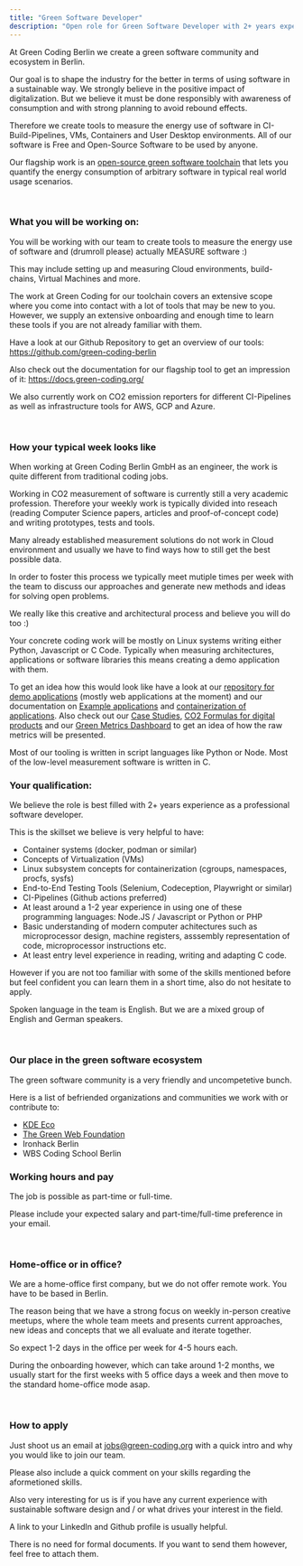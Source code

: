 ```yaml
---
title: "Green Software Developer"
description: "Open role for Green Software Developer with 2+ years experience at Green Coding Berlin GmbH to work on sustainable software."
---
```


At Green Coding Berlin we create a green software community and ecosystem in Berlin. 

Our goal is to shape the industry for the better in terms of using software in a sustainable way.
We strongly believe in the positive impact of digitalization. But we believe it must be done responsibly with awareness of consumption and with strong planning to avoid rebound effects.

Therefore we create tools to measure the energy use of software in CI-Build-Pipelines, VMs, Containers and User Desktop environments.
All of our software is Free and Open-Source Software to be used by anyone.

Our flagship work is an [open-source green software toolchain](https://github.com/green-coding-berlin/green-metrics-tool) that lets you quantify the energy consumption of arbitrary software in typical real world usage scenarios.

&nbsp;

### What you will be working on:
You will be working with our team to create tools to measure the energy use of software and (drumroll please) actually MEASURE software :)

This may include setting up and measuring Cloud environments, build-chains, Virtual Machines and more.

The work at Green Coding for our toolchain covers an extensive scope where you come into contact with a lot of tools that may be new to you. However, we supply an extensive onboarding and enough time to learn these tools if you are not already familiar with them.

Have a look at our Github Repository to get an overview of our tools: https://github.com/green-coding-berlin 

Also check out the documentation for our flagship tool to get an impression of it: https://docs.green-coding.org/

We also currently work on CO2 emission reporters for different CI-Pipelines as well as infrastructure tools for AWS, GCP and Azure.

&nbsp;

### How your typical week looks like

When working at Green Coding Berlin GmbH as an engineer, the work is quite different from traditional coding jobs.

Working in CO2 measurement of software is currently still a very academic profession. Therefore your weekly work is typically divided into reseach (reading Computer Science papers, articles and proof-of-concept code) and writing prototypes, tests and tools.

Many already established measurement solutions do not work in Cloud environment and usually we have to find ways how to still get the best possible data.

In order to foster this process we typically meet mutiple times per week with the team to discuss our approaches and generate new methods and ideas for solving open problems.

We really like this creative and architectural process and believe you will do too :)

Your concrete coding work will be mostly on Linux systems writing either Python, Javascript or C Code. 
Typically when measuring architectures, applications or software libraries this means creating a demo application with them.

To get an idea how this would look like have a look at our [repository for demo applications](https://github.com/green-coding-berlin/example-applications) (mostly web applications at the moment) and our documentation on [Example applications](https://docs.green-coding.org/docs/prologue/example-applications/) and [containerization of applications](https://docs.green-coding.org/docs/measuring/containerizing-applications/).
Also check out our [Case Studies](https://www.green-coding.org/case-studies), [CO2 Formulas for digital products](https://www.green-coding.org/co2-formulas) and our [Green Metrics Dashboard](https://metrics.green-coding.org) to get an idea of how the raw metrics will be presented.

Most of our tooling is written in script languages like Python or Node. Most of the low-level measurement software is written in C.


### Your qualification:

We believe the role is best filled with 2+ years experience as a professional software developer. 

This is the skillset we believe is very helpful to have:
- Container systems (docker, podman or similar)
- Concepts of Virtualization (VMs)
- Linux subsystem concepts for containerization (cgroups, namespaces, procfs, sysfs)
- End-to-End Testing Tools (Selenium, Codeception, Playwright or similar)
- CI-Pipelines (Github actions preferred)
- At least around a 1-2 year experience in using one of these programming languages: Node.JS / Javascript or Python or PHP
- Basic understanding of modern computer achitectures such as microprocessor design, machine registers, asssembly representation of code, microprocessor instructions etc.
- At least entry level experience in reading, writing and adapting C code.

However if you are not too familiar with some of the skills mentioned before but feel confident you
can learn them in a short time, also do not hesitate to apply.

Spoken language in the team is English. But we are a mixed group of English and German speakers.

&nbsp;

### Our place in the green software ecosystem

The green software community is a very friendly and uncompetetive bunch.

Here is a list of befriended organizations and communities we work with or contribute to:
- [KDE Eco](https://eco.kde.org/)
- [The Green Web Foundation](https://www.thegreenwebfoundation.org/)
- Ironhack Berlin 
- WBS Coding School Berlin

### Working hours and pay

The job is possible as part-time or full-time.

Please include your expected salary and part-time/full-time preference in your email.

&nbsp;

### Home-office or in office?
We are a home-office first company, but we do not offer remote work. You have to be based in Berlin.

The reason being that we have a strong focus on weekly in-person creative meetups, where the whole team meets and presents
current approaches, new ideas and concepts that we all evaluate and iterate together.

So expect 1-2 days in the office per week for 4-5 hours each.

During the onboarding however, which can take around 1-2 months, we usually start for the first weeks with 5 office days a week and then move
 to the standard home-office mode asap.

&nbsp;

### How to apply
Just shoot us an email at jobs@green-coding.org with a quick intro and why you would like to join our team.

Please also include a quick comment on your skills regarding the aformetioned skills.

Also very interesting for us is if you have any current experience with sustainable software design and / or what drives your interest in the field.

A link to your LinkedIn and Github profile is usually helpful.


There is no need for formal documents. If you want to send them however, feel free to attach them.
